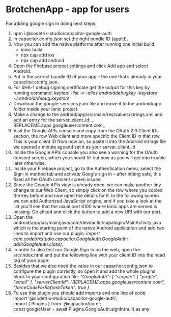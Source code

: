 # BrotchenApp - app for users
For adding google sign in doing next steps: 
1. npm i @codetrix-studio/capacitor-google-auth
2. In capacitor.config.json set the right bundle ID (appId).
3. Now you can add the native platforms after running one initial build:
   - ionic build
   - npx cap add ios
   - npx cap add android
4. Open the Firebase project settings and click Add app and select Android.
5. Put in the correct bundle ID of your app – the one that’s already in your capacitor.config.json.
6. For SHA-1 debug signing certificate get the output for this key by running command:
    _keytool -list -v -alias androiddebugkey -keystore ~/.android/debug.keystore_
7. Download the google-services.json file and move it to the android/app folder inside your Ionic project.
8. Make a change to the android/app/src/main/res/values/strings.xml and add an entry for the server_client_id: _
    <string name="server_client_id">REPLACEME.apps.googleusercontent.com</string>_
9. Visit the Google APIs console and copy from the OAuth 2.0 Client IDs section, the row Web client and more specific the Client ID in that row.
 This is your client ID from now on, so paste it into the Android strings file we opened a minute agoand set it as your server_client_id
10. Inside the Google APIs console you also see a warning for the OAuth consent screen, which you should fill out now as you will get into trouble later otherwise.
11. Inside your Firebase project, go to the Authentication menu, select the Sign-in method tab and activate Google sign in – after hitting safe, this fixed all the OAuth consent screen issues!
12. Since the Google APIs view is already open, we can make another tiny change to our Web Client, so simply click on the row where you copied the key before and now open the details for it.
    In the following screen we can add Authorized JavaScript origins, and if you take a look at the list you’ll see that the usual port 8100 where Ionic apps are served is missing. Go ahead and click the button to add a new URI with our port.
13. Open the android/app/src/main/java/com/devdactic/capalogin/MainActivity.java which is the starting point of the native Android application and add two lines to import and use our plugin: 
_import com.codetrixstudio.capacitor.GoogleAuth.GoogleAuth;_
 _add(GoogleAuth.class);_  
14. In order to also test our Google Sign In on the web, open the src/index.html and put the following line with your client ID into the head tag of your page: 
_<meta name="google-signin-client_id" content="REPLACEME.apps.googleusercontent.com">_
15. Besides that we also need the value in our capacitor.config.json to configure the plugin correctly, so open it and add the whole plugins block to your configuration file:
 _"GoogleAuth": {
      "scopes": [
        "profile",
        "email"
      ],
      "serverClientId": "REPLACEME.apps.googleusercontent.com",
      "forceCodeForRefreshToken": true
    }_
 16. To use this plugin you should add imports and one line of code: <br> 
import '@codetrix-studio/capacitor-google-auth'; <br>
import { Plugins } from '@capacitor/core';  <br>
 const googleUser = await Plugins.GoogleAuth.signIn(null) as any;  
    

 
    
          
    
    

